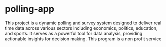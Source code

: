 # polling-app
This project is a dynamic polling and survey system designed to deliver real time data across various sectors including economics, politics, education, and sports. It serves as a powerful tool for data analysis, providing actionable insights for decision making. This program is a non profit service 
